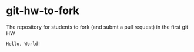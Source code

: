 git-hw-to-fork
==============

The repository for students to fork (and submt a pull request) in the first git HW

`Hello, World!`
